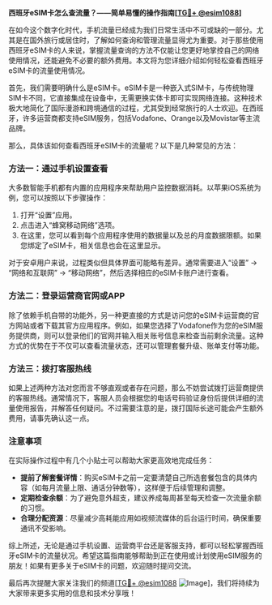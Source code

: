 **西班牙eSIM卡怎么查流量？——简单易懂的操作指南[[TG💪+ @esim1088](https://t.me/s/esim1088)]**

在如今这个数字化时代，手机流量已经成为我们日常生活中不可或缺的一部分。尤其是在国外旅行或居住时，了解如何查询和管理流量显得尤为重要。对于那些使用西班牙eSIM卡的人来说，掌握流量查询的方法不仅能让您更好地掌控自己的网络使用情况，还能避免不必要的额外费用。本文将为您详细介绍如何轻松查看西班牙eSIM卡的流量使用情况。

首先，我们需要明确什么是eSIM卡。eSIM卡是一种嵌入式SIM卡，与传统物理SIM卡不同，它直接集成在设备中，无需更换实体卡即可实现网络连接。这种技术极大地简化了国际漫游和跨境通信的过程，尤其受到经常旅行的人士欢迎。在西班牙，许多运营商都支持eSIM服务，包括Vodafone、Orange以及Movistar等主流品牌。

那么，具体该如何查看西班牙eSIM卡的流量呢？以下是几种常见的方法：

### 方法一：通过手机设置查看

大多数智能手机都有内置的应用程序来帮助用户监控数据消耗。以苹果iOS系统为例，您可以按照以下步骤操作：
1. 打开“设置”应用。
2. 点击进入“蜂窝移动网络”选项。
3. 在这里，您可以看到每个应用程序使用的数据量以及总的月度数据限额。如果您绑定了eSIM卡，相关信息也会在这里显示。

对于安卓用户来说，过程类似但具体界面可能略有差异。通常需要进入“设置” -> “网络和互联网” -> “移动网络”，然后选择相应的eSIM卡账户进行查看。

### 方法二：登录运营商官网或APP

除了依赖手机自带的功能外，另一种更直接的方式是访问您的eSIM卡运营商的官方网站或者下载其官方应用程序。例如，如果您选择了Vodafone作为您的eSIM服务提供商，则可以登录他们的官网并输入相关账号信息来检查当前剩余流量。这种方式的优势在于不仅可以查看流量状态，还可以管理套餐升级、账单支付等功能。

### 方法三：拨打客服热线

如果上述两种方法对您而言不够直观或者存在问题，那么不妨尝试拨打运营商提供的客服热线。通常情况下，客服人员会根据您的电话号码验证身份后提供详细的流量使用报告，并解答任何疑问。不过需要注意的是，拨打国际长途可能会产生额外费用，请事先确认这一点。

### 注意事项

在实际操作过程中有几个小贴士可以帮助大家更高效地完成任务：
- **提前了解套餐详情**：购买eSIM卡之前一定要清楚自己所选套餐包含的具体内容（如每月流量上限、通话分钟数等），这样便于后续管理和调整。
- **定期检查余额**：为了避免意外超支，建议养成每周甚至每天检查一次流量余额的习惯。
- **合理分配资源**：尽量减少高耗能应用如视频流媒体的后台运行时间，确保重要通讯不受影响。

综上所述，无论是通过手机设置、运营商平台还是客服支持，都可以轻松掌握西班牙eSIM卡的流量状况。希望这篇指南能够帮助到正在使用或计划使用eSIM服务的朋友！如果有更多关于eSIM卡的问题，欢迎随时提问交流。

最后再次提醒大家关注我们的频道[[TG💪+ @esim1088](https://t.me/s/esim1088) ![Image](https://i.postimg.cc/4NQfJmqS/Snipaste-2025-05-13-00-14-12.png)]，我们将持续为大家带来更多实用的信息和技术分享哦！